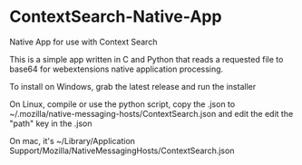 # ContextSearch-Native-App
Native App for use with Context Search

This is a simple app written in C and Python that reads a requested file to base64 for webextensions native application processing.

To install on Windows, grab the latest release and run the installer

On Linux, compile or use the python script, copy the .json to ~/.mozilla/native-messaging-hosts/ContextSearch.json and edit the edit the "path" key in the .json

On mac, it's ~/Library/Application Support/Mozilla/NativeMessagingHosts/ContextSearch.json
